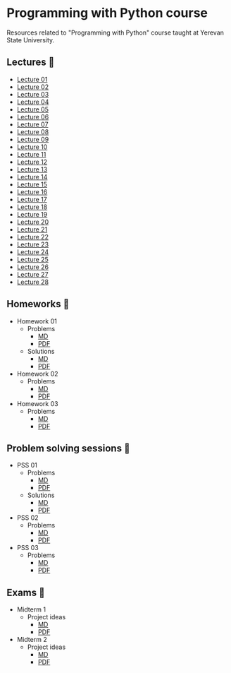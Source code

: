 # Programming with Python course

Resources related to "Programming with Python" course taught at Yerevan State University.

## Lectures 📖

- [Lecture 01](lectures/Lecture01.ipynb)
- [Lecture 02](lectures/Lecture02.ipynb)
- [Lecture 03](lectures/Lecture03.ipynb)
- [Lecture 04](lectures/Lecture04.ipynb)
- [Lecture 05](lectures/Lecture05.ipynb)
- [Lecture 06](lectures/Lecture06.ipynb)
- [Lecture 07](lectures/Lecture07.ipynb)
- [Lecture 08](lectures/Lecture08.ipynb)
- [Lecture 09](lectures/Lecture09.ipynb)
- [Lecture 10](lectures/Lecture10.ipynb)
- [Lecture 11](lectures/Lecture11.ipynb)
- [Lecture 12](lectures/Lecture12.ipynb)
- [Lecture 13](lectures/Lecture13.ipynb)
- [Lecture 14](lectures/Lecture14.ipynb)
- [Lecture 15](lectures/Lecture15.ipynb)
- [Lecture 16](lectures/Lecture16.ipynb)
- [Lecture 17](lectures/Lecture17.ipynb)
- [Lecture 18](lectures/Lecture18.ipynb)
- [Lecture 19](lectures/Lecture19.ipynb)
- [Lecture 20](lectures/Lecture20.ipynb)
- [Lecture 21](lectures/Lecture21.ipynb)
- [Lecture 22](lectures/Lecture22.ipynb)
- [Lecture 23](lectures/Lecture23.ipynb)
- [Lecture 24](lectures/Lecture24.ipynb)
- [Lecture 25](lectures/Lecture25.ipynb)
- [Lecture 26](lectures/Lecture26.ipynb)
- [Lecture 27](lectures/Lecture27.ipynb)
- [Lecture 28](lectures/Lecture28.ipynb)

## Homeworks 📝

- Homework 01
    - Problems
        - [MD](homeworks/problems/Homework01.md) 
        - [PDF](homeworks/problems/Homework01.pdf)
    - Solutions
        - [MD](homeworks/solutions/Homework01.md)
        - [PDF](homeworks/solutions/Homework01.pdf)
- Homework 02
    - Problems
        - [MD](homeworks/problems/Homework02.md) 
        - [PDF](homeworks/problems/Homework02.pdf)
- Homework 03
    - Problems
        - [MD](homeworks/problems/Homework03.md) 
        - [PDF](homeworks/problems/Homework03.pdf)

## Problem solving sessions 🤔

- PSS 01
    - Problems
        - [MD](pss/problems/PSS01.md) 
        - [PDF](pss/problems/PSS01.pdf)
    - Solutions
        - [MD](pss/solutions/PSS01.md)
        - [PDF](pss/solutions/PSS01.pdf)
- PSS 02
    - Problems
        - [MD](pss/problems/PSS02.md) 
        - [PDF](pss/problems/PSS02.pdf)
- PSS 03
    - Problems
        - [MD](pss/problems/PSS03.md) 
        - [PDF](pss/problems/PSS03.pdf)

## Exams 💯

- Midterm 1
    - Project ideas
        - [MD](exams/midterm_1/Project%20ideas.md)
        - [PDF](exams/midterm_1/Project%20ideas.pdf)
- Midterm 2
    - Project ideas
        - [MD](exams/midterm_2/Project%20ideas.md)
        - [PDF](exams/midterm_2/Project%20ideas.pdf)

